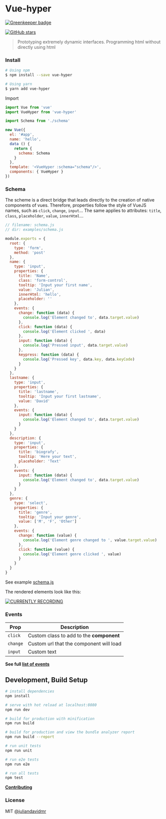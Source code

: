 # Vue-hyper

[![Greenkeeper badge](https://badges.greenkeeper.io/juliandavidmr/vue-hyper.svg)](https://greenkeeper.io/)

[![GitHub stars](https://img.shields.io/github/stars/juliandavidmr/vue-hyper.svg?style=social&label=Star)](https://www.github.com/anlijudavid/vue-hyper)

> Prototyping extremely dynamic interfaces. Programming html without directly using html

### Install
```bash
# Using npm
$ npm install --save vue-hyper

# Using yarn
$ yarn add vue-hyper
```

Import
```js
import Vue from 'vue'
import VueHyper from 'vue-hyper'

import Schema from './schema'

new Vue({
  el: '#app',
  name: 'hello',
  data () {
    return {
      schema: Schema
    }
  },
  template: '<VueHyper :schema="schema"/>',
  components: { VueHyper }
})
```

### Schema
The scheme is a direct bridge that leads directly to the creation of native components of vues. Therefore, properties follow the style of VueJS names, such as `click`, `change`, `input`... The same applies to attributes: `title`, `class`, `placeholder`, `value`, `innerHtml`...

```js
// filename: schema.js
// dir: examples/schema.js

module.exports = {
  root: {
    type: 'form',
    method: 'post'
  },
  name: {
    type: 'input',
    properties: {
      title: 'Name',
      class: 'form-control',
      tooltip: 'Input your first name',
      value: 'Julian',
      innerHtml: 'hello',
      placeholder: ''
    },
    events: {
      change: function (data) {
        console.log('Element changed to', data.target.value)
      },
      click: function (data) {
        console.log('Element clicked ', data)
      },
      input: function (data) {
        console.log('Pressed input', data.target.value)
      },
      keypress: function (data) {
        console.log('Pressed key', data.key, data.keyCode)
      }
    }
  },
  lastname: {
    type: 'input',
    properties: {
      title: 'lastname',
      tooltip: 'Input your first lastname',
      value: 'David'
    },
    events: {
      input: function (data) {
        console.log('Element changed to', data.target.value)
      }
    }
  },
  description: {
    type: 'input',
    properties: {
      title: 'biografy',
      tooltip: 'Here your text',
      placeholder: 'Text'
    },
    events: {
      input: function (data) {
        console.log('Element changed to', data.target.value)
      }
    }
  },
  genre: {
    type: 'select',
    properties: {
      title: 'genre',
      tooltip: 'Input your genre',
      value: ['M', 'F', 'Other']
    },
    events: {
      change: function (value) {
        console.log('Element genre changed to ', value.target.value)
      },
      click: function (value) {
        console.log('Element genre clicked ', value)
      }
    }
  }
}
```
See example [schema.js](./examples/schema.js)

The rendered elements look like this:

[![CURRENTLY RECORDING](https://raw.githubusercontent.com/juliandavidmr/vue-hyper/master/docs/result.gif)](https://github.com/juliandavidmr/vue-hyper)

### Events

| Prop            | Description          |
| --------------- | ------------- |
| `click`         | Custom class to add to the **component** |
| `change`        | Custom url that the component will load |
| `input`         | Custom text |

**See full [list of events](./docs/EVENTS.md)**

## Development, Build Setup

``` bash
# install dependencies
npm install

# serve with hot reload at localhost:8080
npm run dev

# build for production with minification
npm run build

# build for production and view the bundle analyzer report
npm run build --report

# run unit tests
npm run unit

# run e2e tests
npm run e2e

# run all tests
npm test
```

[**Contributing**](./docs/CONTRIBUTING.md)

### License

MIT [@juliandavidmr](https://github.com/juliandavidmr)